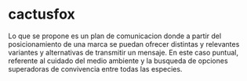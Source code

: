 # cactusfox
Lo que se propone es un plan de comunicacion donde a partir del posicionamiento de una marca se puedan ofrecer distintas y relevantes variantes y alternativas de transmitir un mensaje. En este caso puntual, referente al cuidado del medio ambiente y la busqueda de opciones superadoras de convivencia entre todas las especies.  
